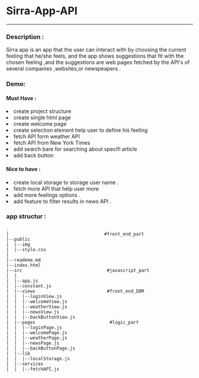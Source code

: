 # Sirra-App-API 
----
### Description : 
<p>Sirra app is an app that the user can interact with by choosing the current feeling that he/she feels, and the app shows suggestions that fit with the chosen feeling ,and the suggestions are web pages fetched by the API's of several companies ,websites,or newspeapers .</p> 
 
### Demo:


#### Must Have : 
<li>create project structure</li>
<li>create single html page
<li>create welcome page 
<li> create selection element help user to define his feeling
<li>fetch API form weather API
<li> fetch API from New York Times 
<li>add search bare for searching about specifi article
<li> add back button 

#### Nice to have :
<li>  create local storage to storage user name .
<li> fetch more API that help user more 
<li> add more feelings options .

<li>add feature to filter results in news API .


### app structur :
    .
    |                                    #front_end_part
    |--public
    |  |--img
    |  |--style.css
    |  
    |--reademe.md
    |--index.html
    |--src                                #javascript_part
    |  |
    |  |--app.js
    |  |--constant.js
    |  |--views                           #front_end_DOM
    |  |  |--loginView.js
    |  |  |--welcomeView.js 
    |  |  |--weatherView.js
    |  |  |--newsView.js
    |  |  |--backButtonView.js
    |  |--pages                            #logic_part
    |  |  |--loginPage.js
    |  |  |--welcomePage.js
    |  |  |--weatherPage.js
    |  |  |--newsPage.js
    |  |  |--backButtonPage.js
    |  |--lib
    |  |  |--localStorage.js
    |  |--services
    |  |  |--fetchAPI.js

